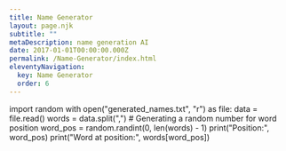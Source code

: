 ```yaml
---
title: Name Generator
layout: page.njk
subtitle: ""
metaDescription: name generation AI
date: 2017-01-01T00:00:00.000Z
permalink: /Name-Generator/index.html
eleventyNavigation:
  key: Name Generator
  order: 6
---
```


<html>
  <head>
    <link rel="stylesheet" href="https://pyscript.net/latest/pyscript.css" />
    <script defer src="https://pyscript.net/latest/pyscript.js"></script>
  </head>
  <body>
    <py-script>
import random
with open("generated_names.txt", "r") as file:
    data = file.read()
    words = data.split(",")
    # Generating a random number for word position
    word_pos = random.randint(0, len(words) - 1)
    print("Position:", word_pos)
    print("Word at position:", words[word_pos])
    </py-script>
  </body>
</html>

<!-- <html>
    <body>
        <link rel="stylesheet" href="https://pyscript.net/latest/pyscript.css" />
        <script defer src="https://pyscript.net/latest/pyscript.js"></script>
            <py-script>
                files = ["src\_data\random_names.py"]
            </py-script>
    </body>
</html> -->